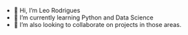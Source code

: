 - 👋 Hi, I’m Leo Rodrigues
- 🌱 I’m currently learning Python and Data Science
- 💞️ I’m also looking to collaborate on projects in those areas.

<!---
leorodrigues91/leorodrigues91 is a ✨ special ✨ repository because its `README.md` (this file) appears on your GitHub profile.
You can click the Preview link to take a look at your changes.
--->
